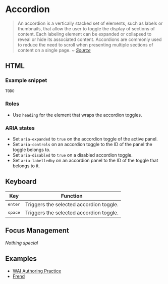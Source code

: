 # Accordion
> An accordion is a vertically stacked set of elements, such as labels or thumbnails, that allow the user to toggle the display of sections of content. Each labeling element can be expanded or collapsed to reveal or hide its associated content. Accordions are commonly used to reduce the need to scroll when presenting multiple sections of content on a single page.
~ *[Source](https://www.w3.org/TR/wai-aria-practices-1.1/#accordion)*

## HTML
### Example snippet
```html
TODO
```

### Roles
- Use `heading` for the element that wraps the accordion toggles.

### ARIA states
- Set `aria-expanded` to `true` on the accordion toggle of the active panel.
- Set `aria-controls` on an accordion toggle to the ID of the panel the toggle belongs to.
- Set `aria-disabled` to `true` on a disabled accordion toggle.
- Set `aria-labelledby` on an accordion panel to the ID of the toggle that belongs to it.

## Keyboard
| Key | Function |
|------------------|-----------------------------------------|
| <kbd>enter</kbd> | Triggers the selected accordion toggle. |
| <kbd>space</kbd> | Triggers the selected accordion toggle. |

## Focus Management
*Nothing special*

## Examples
- [WAI Authoring Practice](https://www.w3.org/TR/wai-aria-practices-1.1/examples/accordion/accordion1.html)
- [Frend](https://frend.co/components/accordion/)
